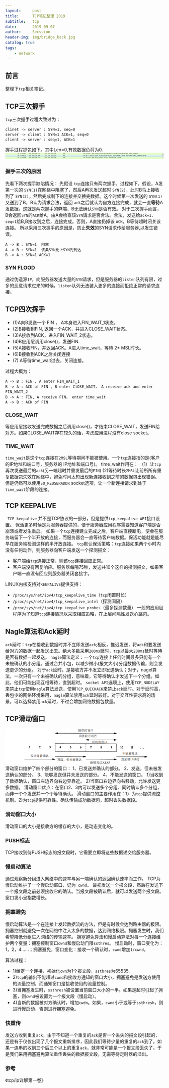 ```yaml
---
layout:     post
title:      TCP笔记整理 2019
subtitle:  	tcp
date:       2019-09-07
author:     Secssion
header-img:	img/bridge_back.jpg
catalog: true
tags:
    - network
---
```




## 前言
整理下`tcp`相关笔记。

##  TCP三次握手
`tcp`三次握手过程大致过为：

````
clinet -> server : SYN=1, seq=0
server -> client : SYN=1 ACK=1, seq=0
client -> server : seq=1, ACK=1
````
握手过程抓包如下。其中Len=0,有效数据负荷为0.
![tcp_shark_hand](/img/post-in/tcp_shark_hand.PNG)

### 握手三次的原因
先看下两次握手缺陷情况：
先假设 `tcp`连接只有两次握手，过程如下。假设，A发第一次的 `SYN(1)`在网络中阻塞了，然后A再次发送超时 `SYN(2)`，此时B马上接收到了 `SYN(2)`，然后完成剩下的连接并交换完数据。这个时候第一次发送的 `SYN(1)`又送到了B，B认为请求合法，返回 `ack`之后就认为自方连接完成，就会一直**等待**A发数据。这就是两次握手的弊端，B无法确认`SYN`是否有效。
对于三次握手而言，B会返回`SYN`的`ACK`给A，由A会检查该`SYN`请求是否合法。合法，发送给`ack=1，seq=1`给B,B接收到之后，连接完成。否则，A直接扔掉该 `ACK`，B等待超时闭关该连接。
所以采用三次握手的原因是，防止**失效**的SYN请求传给服务器,以发生错误。

````
A -> B : SYN=1  阻塞
A -> B : SYN=1  该条SYN比上SYN先到达
B -> A : SYN=1 ACK=1
````

###  SYN FLOOD
通过伪造源`IP`，向服务器发送大量的`SYN`请求，但是服务器的`listen`队列有限，过多的恶意请求过来的时候，`listen`队列无法装入更多的连接而拒绝正常的请求连接。

## TCP四次挥手
* (1)A向B发送一个 FIN ， A本身进入FIN_WAIT_1状态。
* (2)B接收到FIN, 返回一个ACK，并进入CLOSE_WAIT状态。
* (3)A接收到ACK，进入FIN_WAIT_2状态。
* (4)B应用层调用close()，发送FIN.
* (5)A接收FIN，并返回ACK。A进入time_wait，等待 2* MSL时长。
* (6)B接收到ACK之后关闭连接
* (7) A等待time_wait过去，关闭连接。

过程大概为：
  ```
  A -> B : FIN , A enter FIN_WAIT_1
  B -> A : ACK of FIN , B enter ClOSE_WAIT， A receive ack and enter FIN_WAIT_2
  B -> A : FIN, A receive FIN， enter time_wait
  A -> B : ACK of FIN
  ```

### CLOSE_WAIT
等应用层接收发送完成数据之后调用close()，才结束CLOSE_WAIT，发送FIN给对方。如果CLOSE_WAIT存在较久的话，考虑应用进程没有close socket。

### TIME_WAIT
`time_wait`是这个`tcp`连接在`2MSL`等待期间不能被使用。一个`tcp`连接指的是(客户的IP地址和端口号，服务器的 IP地址和端口号)。
time_wait作用在：
（1）让`tcp`再次发送最后的`ack`(另一端超时并重发最后的`FIN`)
 (2)等待时长`2MSL`让前所所有重复数据包失效在网络中，避免时间太短出现新连接收到之前的数据包出现错误。
但是仍然可以使用`SO_REUSERADDR`  socket选项，让一个新连接请求到处于`time_wait`阶段的连接。

## TCP KEEPALIVE
` TCP keepalive` 并不是TCP协议的一部分，但是提供`tcp_keepalive API`接口设置。
保活更多时候是为服务器提供的，便于服务器应用程序需要知道客户端是否崩溃或者发生重启。
如果一个`tcp`连接建立完成之后，客户端直接断电，便会在服务端留下一个半开放的连接，而服务器会一直等待客户端数据。保活功能就是能尽早在服务端检测这样的半开放连接。
`tcp`默认保活策略：`tcp`连接如果两个小时内没有任何动作，则服务器向客户端发送一个探测报文：
 *  客户端给`tcp`连接正常，则该`tcp`连接回应正常。
 *  客户端没有回复响应。服务器每隔75秒，发送共10个这样的探测报文，如果客户端一直没有回应则服务器关闭套接字。

LINUX内核支持对`KEEPALIVE`提供支持： 
  *  `/proc/sys/net/ipv4/tcp_keepalive_time`（`tcp`闲置时长）
  *  `/proc/sys/net/ipv4/tcp_keepalive_intvl`（探测间隔）
  *  `/proc/sys/net/ipv4/tcp_keepalive_probes`（最多探测数量）
一般的应用层程序为了知道`tcp`连接情况以采取相应策略，在上层间隔性发送心跳包。

## Nagle算法和Ack延时
`ack`延时：`tcp`在接收到数据时并不立即发送`ack`;相反，推迟发送，将`ack`和要发送给对方的数据一起发送出去。绝大多数采用`200ms`延时，`tcp`以最大`200ms`延时等待是否有数据一起发送。
`nagle`算法定义：一个`tcp`连接上任何时间最多只能有一个未被确认的小分组。通过合并小包，以减少微小(报文大小)分组数据传输，则会发送更少的分组。
对于`ack`延时，是接收方并不发立即发送确认；对于，nagel算法，一次只有一个未被确认的分组，意味着，它等待确认才发送下一个分组。如此，他们可能出现互相等待，直到超时。
`socket API`选项上，使用`TCP_NODELAY`来禁止`tcp`使用`nagle`算法发送，使用`TCP_QUICKACK`来禁止`ack`延时。对于延时高，丢包少的网络环境采用，`nagle`算法禁用`ack`延时较好。对于交互性要求高的场景，可以选择禁用`ack`延时，不过会增加网络数据包数量。

## TCP滑动窗口
![windows](/img/post-in/windows.PNG)
滑动窗口维护了四个部分的窗口：
1、已发送并确认的部分。
2、发送，但未被发送确认的部分。
3、能够发送但并未发送的部分。
4、不能发送的窗口。
1)当收到了数据确认，窗口左边界向右边界靠近。
2)当窗口右边界向右移动，允许发送更多数据。
滑动窗口优点：在窗口2、3内可以发送多个分组、同时确认多个分组，而非一个个发送并一个个等待确认。
滑动窗口的主要作用在：1）为`tcp`提供流控机制。2)为`tcp`提供可靠性。确认传输成功数据包，超时丢失数据段。

### 滑动窗口大小
滑动窗口的大小是接收方的缓存的大小，是动态变化的。

### PUSH标志
TCP接收到待PUSH标志的报文段时，它需要立即将这些数据递交给服务器。

### 慢启动算法
通过观察新分组进入网络中的速率与另一端确认的返回确认速率而工作。
TCP为慢启动维护了一个慢启动窗口，记为` cwnd`。
最初发送一个报文段，然后在发送下一个报文段之前必须接收它的确认。当报文段被确认后，就可以发送两个报文段。窗口发小呈指数增长。

### 拥塞避免
慢启动算法是一个在连接上发起数据流的方法，但是有时候会达到路由器的极限。拥塞控制就避免一次在网络中注入太多的数据，达到网络极限。拥塞发生时，我们希望降低分组进入网络的传输速率。
拥塞避免算法和慢启动算法对每一个连接维护两个变量：拥塞控制窗口`cwnd`和慢启动门限`ssthres`。
慢启动时，窗口变化为：1，2，4……；拥塞避免，窗口变化：接收一个确认时，`cwnd`增加`1/cwnd`。

算法过程：
  * 1)给定一个连接，初始化`cwn`为1个报文段，`ssthres`为65535.
  * 2)`tcp`的输出不能超过`cwnd`和接收方通知的窗口大小，拥塞避免是发送方使用的流量控制，而通知窗口是接收使用的流量控制。
  * 3)当拥塞发生时，`ssthresh`被设置当前窗口大小的一半。如果是超时引起了拥塞，则`cwnd`被设置为一个报文段（慢启动）。
  * 4)当新的数据被对方确认时，增加`cwdn`。如果，`cwnd`小于或等于`ssthresh`，则进行慢启动，否则进行拥塞避免。



### 快重传
发送方收到重复`ack`，由于不知道一个重复的`ack`是否一个丢失的报文段引起的，还是有于仅仅出现了几个报文重新排序，因此我们等待少量的重复的`ack`到了。如果一连串的收到三个后三个以上的重复`ack`，就非常可能是一个报文段丢失了。于是我们采用拥塞避免算法重传丢失的数据报文段，无需等待定时器的溢出。

### 参考
《tcp/ip详解第一卷》